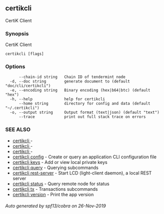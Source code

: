## certikcli

CertiK Client

### Synopsis

CertiK Client

```
certikcli [flags]
```

### Options

```
      --chain-id string   Chain ID of tendermint node
  -d, --doc string        generate document to (default "doc/cli/certikcli")
  -e, --encoding string   Binary encoding (hex|b64|btc) (default "hex")
  -h, --help              help for certikcli
      --home string       directory for config and data (default "~/.certikcli")
  -o, --output string     Output format (text|json) (default "text")
      --trace             print out full stack trace on errors
```

### SEE ALSO

* [certikcli ](certikcli_.md)	 -
* [certikcli ](certikcli_.md)	 -
* [certikcli ](certikcli_.md)	 -
* [certikcli config](certikcli_config.md)	 - Create or query an application CLI configuration file
* [certikcli keys](certikcli_keys.md)	 - Add or view local private keys
* [certikcli query](certikcli_query.md)	 - Querying subcommands
* [certikcli rest-server](certikcli_rest-server.md)	 - Start LCD (light-client daemon), a local REST server
* [certikcli status](certikcli_status.md)	 - Query remote node for status
* [certikcli tx](certikcli_tx.md)	 - Transactions subcommands
* [certikcli version](certikcli_version.md)	 - Print the app version

###### Auto generated by spf13/cobra on 26-Nov-2019
